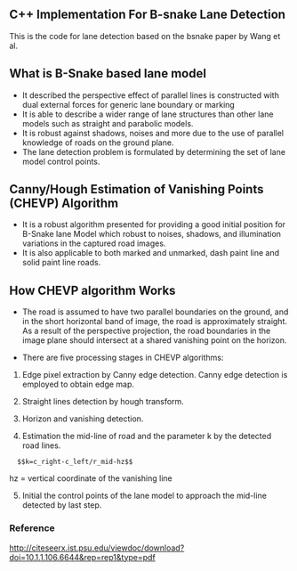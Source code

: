 ## C++ Implementation For B-snake Lane Detection

This is the code for lane detection based on the bsnake paper by Wang et al.

## What is B-Snake based lane model
- It described the perspective effect of parallel lines is constructed with dual external forces for generic lane boundary or marking
- It is able to describe a wider range of lane structures than other lane models such as straight and parabolic models.
- It is robust against shadows, noises and more due to the use of parallel knowledge of roads on the ground plane.
- The lane detection problem is formulated by determining the set of lane model control points.

## Canny/Hough Estimation of Vanishing Points (CHEVP) Algorithm
- It is a robust algorithm presented for providing a good initial position for B-Snake lane Model which robust to noises, shadows, and illumination variations in the captured road images.
- It is also applicable to both marked and unmarked, dash paint line and solid paint line roads.

## How CHEVP algorithm Works
- The road is assumed to have two parallel boundaries on the ground, and in the short horizontal band of image, the road is approximately straight. As a result of the perspective projection, the road boundaries in the image plane should intersect at a shared vanishing point on the horizon. 

- There are five processing stages in CHEVP algorithms:
1. Edge pixel extraction by Canny edge detection. Canny edge detection is employed to obtain edge map.

2. Straight lines detection by hough transform.

3. Horizon and vanishing detection.

4. Estimation the mid-line of road and the parameter k by the detected road lines.
```
  $$k=c_right-c_left/r_mid-hz$$
```
hz = vertical coordinate of the vanishing line

5. Initial the control points of the lane model to approach the mid-line detected by last step.


### Reference
http://citeseerx.ist.psu.edu/viewdoc/download?doi=10.1.1.106.6644&rep=rep1&type=pdf
